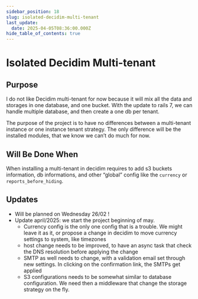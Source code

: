 ```yaml
---
sidebar_position: 18
slug: isolated-decidim-multi-tenant
last_update:
  date: 2025-04-05T08:36:00.000Z
hide_table_of_contents: true
---
```


# Isolated Decidim Multi-tenant

## Purpose


I do not like Decidim multi-tenant for now because it will mix all the data and storages in one database, and one bucket. With the update to rails 7, we can handle multiple database, and then create a one db per tenant. 


The purpose of the project is to have no differences between a multi-tenant instance or one instance tenant strategy. The only difference will be the installed modules, that we know we can’t do much for now.


## Will Be Done When


When installing a multi-tenant in decidim requires to add  s3 buckets information, db informations, and other “global” config like the `currency` or `reports_before_hiding`.


## Updates

- Will be planned on Wednesday 26/02 !
- Update april/2025: we start the project beginning of may.
	- Currency config is the only one config that is a trouble. We might leave it as it, or propose a change in decidim to move currency settings to system, like timezones
	- host change needs to be improved, to have an async task that check the DNS resolution before applying the change
	- SMTP as well needs to change, with a validation email set through new settings. In clicking on the confirmation link, the SMTPs get applied
	- S3 configurations needs to be somewhat similar to database configuration. We need then a middleware that change the storage strategy on the fly.

